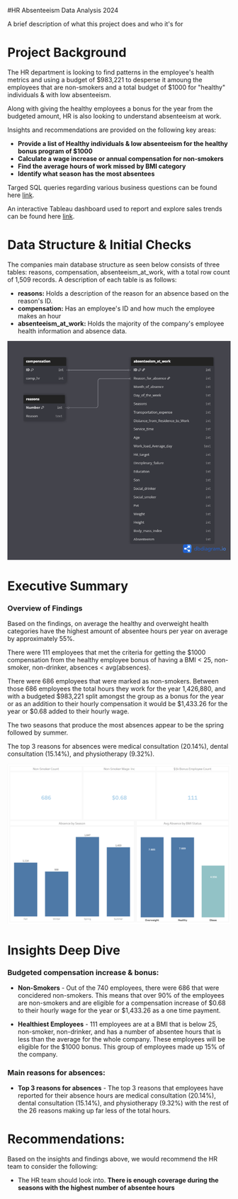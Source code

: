 #HR Absenteeism Data Analysis 2024

A brief description of what this project does and who it's for

# Project Background
The HR department is looking to find patterns in the employee's health metrics and using a budget of $983,221 to desperse it amoung the employees that are non-smokers and a total budget of $1000 for "healthy" individuals & with low absenteeism.

Along with giving the healthy employees a bonus for the year from the budgeted amount, HR is also looking to understand absenteeism at work.


Insights and recommendations are provided on the following key areas:

- **Provide a list of Healthy individuals & low absenteeism for the healthy bonus program of $1000** 
- **Calculate a wage increase or annual compensation for non-smokers** 
- **Find the average hours of work missed by BMI category** 
- **Identify what season has the most absentees** 

Targed SQL queries regarding various business questions can be found here [link](<HR Request Results Queries.sql>).

An interactive Tableau dashboard used to report and explore sales trends can be found here [link](https://public.tableau.com/shared/4DKQ9S6RS?:display_count=n&:origin=viz_share_link).



# Data Structure & Initial Checks

The companies main database structure as seen below consists of three tables: reasons, compensation, absenteeism_at_work, with a total row count of 1,509 records. A description of each table is as follows:

- **reasons:** Holds a description of the reason for an absence based on the reason's ID.
- **compensation:** Has an employee's ID and how much the employee makes an hour
- **absenteeism_at_work:** Holds the majority of the company's employee health information and absence data.

![Entity Relationship Diagram](HR_Health_Insurance_Analysis_EDR.png)



# Executive Summary

### Overview of Findings

Based on the findings, on average the healthy and overweight health categories have the highest amount of absentee hours per year on average by approximately 55%. 

There were 111 employees that met the criteria for getting the $1000 compensation from the healthy employee bonus of having a BMI < 25, non-smoker, non-drinker, absences < avg(absences).

There were 686 employees that were marked as non-smokers. Between those 686 employees the total hours they work for the year 1,426,880, and with a budgeted $983,221 split amongst the group as a bonus for the year or as an addition to their hourly compensation it would be $1,433.26 for the year or $0.68 added to their hourly wage.

The two seasons that produce the most absences appear to be the spring followed by summer.

The top 3 reasons for absences were medical consultation (20.14%), dental consultation (15.14%), and physiotherapy (9.32%).

![Tableau dashboard screenshot](<HR Dashboard Screenshot.png>)



# Insights Deep Dive
### Budgeted compensation increase & bonus:

* **Non-Smokers** - Out of the 740 employees, there were 686 that were concidered non-smokers. This means that over 90% of the employees are non-smokers and are eligible for a compensation increase of $0.68 to their hourly wage for the year or $1,433.26 as a one time payment.
  
* **Healthiest Employees** - 111 employees are at a BMI that is below 25, non-smoker, non-drinker, and has a number of absentee hours that is less than the average for the whole company. These employees will be eligible for the $1000 bonus. This group of employees made up 15% of the company.

### Main reasons for absences:

* **Top 3 reasons for absences** - The top 3 reasons that employees have reported for their absence hours are medical consultation (20.14%), dental consultation (15.14%), and physiotherapy (9.32%) with the rest of the 26 reasons making up far less of the total hours.


# Recommendations:

Based on the insights and findings above, we would recommend the HR team to consider the following: 

* The HR team should look into. **There is enough coverage during the seasons with the highest number of absentee hours**
